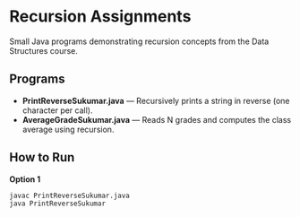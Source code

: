 # Recursion Assignments

Small Java programs demonstrating recursion concepts from the Data Structures course.

## Programs
- **PrintReverseSukumar.java** — Recursively prints a string in reverse (one character per call).  
- **AverageGradeSukumar.java** — Reads N grades and computes the class average using recursion.

## How to Run

**Option 1**
```bash
javac PrintReverseSukumar.java
java PrintReverseSukumar
